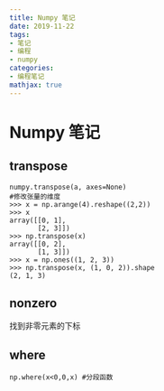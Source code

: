 ```yaml
---
title: Numpy 笔记
date: 2019-11-22
tags: 
- 笔记
- 编程
- numpy
categories:
- 编程笔记
mathjax: true
---
```


# Numpy 笔记

## transpose

```
numpy.transpose(a, axes=None)
#修改张量的维度
>>> x = np.arange(4).reshape((2,2))
>>> x
array([[0, 1],
       [2, 3]])
>>> np.transpose(x)
array([[0, 2],
       [1, 3]])
>>> x = np.ones((1, 2, 3))
>>> np.transpose(x, (1, 0, 2)).shape
(2, 1, 3)
```

## nonzero

找到非零元素的下标

## where

```
np.where(x<0,0,x) #分段函数
```

